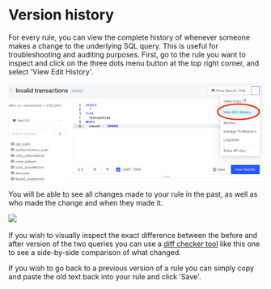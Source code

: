 # Version history

For every rule, you can view the complete history of whenever someone makes a change to the underlying SQL query. This is useful for troubleshooting and auditing purposes. First, go to the rule you want to inspect and click on the three dots menu button at the top right corner, and select 'View Edit History'.&#x20;

![](<../../.gitbook/assets/Screen Shot 2022-04-06 at 10.54.52 AM.png>)

You will be able to see all changes made to your rule in the past, as well as who made the change and when they made it.&#x20;

![](../../.gitbook/assets/edit\_history\_page\_shipped.png)

If you wish to visually inspect the exact difference between the before and after version of the two queries you can use a [diff checker tool](https://www.diffchecker.com/) like this one to see a side-by-side comparison of what changed.&#x20;

If you wish to go back to a previous version of a rule you can simply copy and paste the old text back into your rule and click 'Save'.&#x20;
